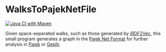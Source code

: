 # WalksToPajekNetFile
[![Java CI with Maven](https://github.com/janothan/WalksToPajekNetFile/workflows/Java%20CI/badge.svg)](https://github.com/janothan/WalksToPajekNetFile/actions)

Given space-separated walks, such as those generated by [jRDF2Vec](https://github.com/dwslab/jRDF2Vec), this
small program generates a graph in the [Pajek Net Format](http://vlado.fmf.uni-lj.si/pub/networks/pajek/doc/pajekman.pdf)
for further analysis in [Pajek](http://mrvar.fdv.uni-lj.si/pajek/) or [Gephi](https://gephi.org/).